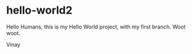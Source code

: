 # hello-world2

Hello Humans, this is my Hello World project, with my first branch. Woot woot.

Vinay
